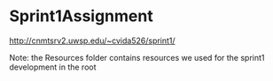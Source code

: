 # Sprint1Assignment

http://cnmtsrv2.uwsp.edu/~cvida526/sprint1/


Note: the Resources folder contains resources we used for the sprint1 development in the root
